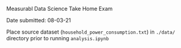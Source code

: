 Measurabl Data Science Take Home Exam 

Date submitted: 08-03-21

Place source dataset (`household_power_consumption.txt`) in `./data/` directory prior to running `analysis.ipynb`